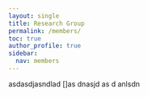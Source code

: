 ```yaml
---
layout: single
title: Research Group
permalink: /members/
toc: true
author_profile: true
sidebar:
  nav: members
---
```



asdasdjasndlad []as dnasjd as d anlsdn
